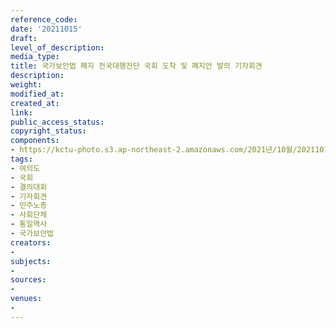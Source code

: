 ```yaml
---
reference_code: 
date: '20211015'
draft: 
level_of_description: 
media_type: 
title: 국가보안법 폐지 전국대행진단 국회 도착 및 폐지안 발의 기자회견
description: 
weight: 
modified_at: 
created_at: 
link: 
public_access_status: 
copyright_status: 
components:
- https://kctu-photo.s3.ap-northeast-2.amazonaws.com/2021년/10월/20211015-국가보안법+폐지+전국대행진단+국회+도착+및+폐지안+발의+기자회견_여의도_국회_결의대회_기자회견_민주노총_사회단체_통일역사_국가보안법/_1D20442.jpg
tags:
- 여의도
- 국회
- 결의대회
- 기자회견
- 민주노총
- 사회단체
- 통일역사
- 국가보안법
creators:
- 
subjects:
- 
sources:
- 
venues:
- 
---
```

